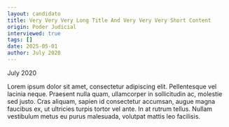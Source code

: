 ```yaml
---
layout: candidato
title: Very Very Very Long Title And Very Very Very Short Content
origin: Poder Judicial
interviewed: true
tags: []
date: 2025-05-01
author: July 2020
---
```


July 2020

Lorem ipsum dolor sit amet, consectetur adipiscing elit. Pellentesque vel lacinia neque. Praesent nulla quam, ullamcorper in sollicitudin ac, molestie sed justo. Cras aliquam, sapien id consectetur accumsan, augue magna faucibus ex, ut ultricies turpis tortor vel ante. In at rutrum tellus. Nullam vestibulum metus eu purus malesuada, volutpat mattis leo facilisis.


